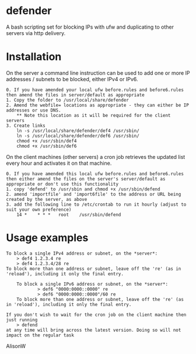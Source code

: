 # defender
A bash scripting set for blocking IPs with ufw and duplicating to other servers via http delivery.

Installation
============

On the server a command line instruction can be used to add one or more IP addresses / subnets to be blocked, either IPv4 or IPv6.

	0. If you have amended your local ufw before.rules and before6.rules then amend the files in server/default as appropriate
	1. Copy the folder to /usr/local/share/defender
	2. Amend the webfile= locations as appropriate - they can either be IP addresses or use DNS.
		** Note this location as it will be required for the client servers
	3. Create links
		ln -s /usr/local/share/defender/def4 /usr/sbin/
		ln -s /usr/local/share/defender/def6 /usr/sbin/
		chmod +x /usr/sbin/def4
		chmod +x /usr/sbin/def6

On the client machines (other servers) a cron job retrieves the updated list every hour and activates it on that machine.

	0. If you have amended this local ufw before.rules and before6.rules then either amend the files on the server's server/default as appropriate or don't use this functionality
	1. copy 'defend' to /usr/sbin and chmod +x /usr/sbin/defend
	2. amend 'importfile' and 'import6file' to the address or URL being created by the server, as above
	3. add the following line to /etc/crontab to run it hourly (adjust to suit your own preference)
		14 *    * * *   root    /usr/sbin/defend

Usage examples
==============

	To block a single IPv4 address or subnet, on the *server*:
		> def4 1.2.3.4 re
		> def4 1.2.3.4/28 re
	To block more than one address or subnet, leave off the 're' (as in 'reload'), including it only the final entry.

        To block a single IPv6 address or subnet, on the *server*:
                > def6 "0000:0000::0000" re   
                > def6 "0000:0000::0000"/60 re
        To block more than one address or subnet, leave off the 're' (as in 'reload'), including it only the final entry.

	If you don't wish to wait for the cron job on the client machine then just running
		> defend
	at any time will bring across the latest version. Doing so will not impact on the regular task


AlisonW
